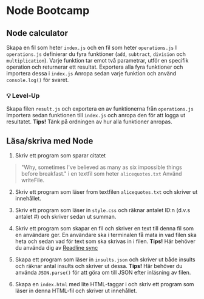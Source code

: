 # Node Bootcamp

## Node calculator
Skapa en fil som heter `index.js` och en fil som heter `operations.js`
I `operations.js` definierar du fyra funktioner (`add`, `subtract`, `division` och `multiplication`). Varje funktion tar emot två parametrar, utför en specifik operation och returnerar ett resultat.
Exportera alla fyra funktioner och importera dessa i `index.js`
Anropa sedan varje funktion och använd `console.log()` för svaret.

### 💡 Level-Up 
Skapa filen `result.js` och exportera en av funktionerna från `operations.js` Importera sedan funktionen till `index.js` och anropa den för att logga ut resultatet. 
**Tips!** Tänk på ordningen av hur alla funktioner anropas.

## Läsa/skriva med Node
1. Skriv ett program som sparar citatet 
> "Why, sometimes I've believed as many as six impossible things before breakfast."
i en textfil som heter `alicequotes.txt` Använd writeFile.

2. Skriv ett program som läser from textfilen `alicequotes.txt` och skriver ut innehållet.

3. Skriv ett program som läser in `style.css` och räknar antalet ID:n (d.v.s antalet #) och skriver sedan ut summan.

4. Skriv ett program som skapar en fil och skriver en text till denna fil som en användare ger. En användare ska i terminalen få mata in vad filen ska heta och sedan vad för text som ska skrivas in i filen. 
**Tips!** Här behöver du använda dig av [Readline sync](https://www.npmjs.com/package/readline-sync)

5. Skapa ett program som läser in `insults.json` och skriver ut både insults och räknar antal insults och skriver ut dessa. 
**Tips!** Här behöver du använda `JSON.parse()` för att göra om till JSON efter inläsning av filen.

6. Skapa en `index.html` med lite HTML-taggar i och skriv ett program som läser in denna HTML-fil och skriver ut innehållet.
